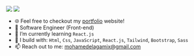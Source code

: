 [<img src="https://img.shields.io/badge/linkedin-%230077B5.svg?&style=for-the-badge&logo=linkedin&logoColor=white" />](https://www.linkedin.com/in/elagamix/)
[<img src="https://img.shields.io/badge/Twitter-1DA1F2?style=for-the-badge&logo=twitter&logoColor=white"/>](https://www.twitter.com/elagamix)

- 🌐 Feel free to checkout my [portfolio](https://github.com/elagamix) website!
- 🏢 Software Engineer (Front-end)
- 🌱 I’m currently learning `React.js`
- 🧰 I build with: `Html`, `Css`, `JavaScript`, `React.js`, `Tailwind`, `Bootstrap`, `Sass`
- 📫 Reach out to me: mohamedelagamix@gmail.com

